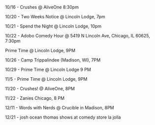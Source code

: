 10/16 - Crushes @ AliveOne 8:30pm

10/20 - Two Weeks Notice @ Lincoln Lodge, 7pm

10/21 - Spend the Night @ Lincoln Lodge, 10pm

10/22 - Adobo Comedy Hour @ 5419 N Lincoln Ave, Chicago, IL 60625, 7:30pm

Prime Time @ Lincoln Lodge, 9PM

10/26 - Camp Trippalindee (Madison, WI), 7PM

10/29 - Prime Time @ Lincoln Lodge 9 PM

11/5 - Prime Time @ Lincoln Lodge, 9PM

11/20 - Crushes! @ AliveOne, 8PM

11/22 - Zanies Chicago, 8 PM

12/11 - Words with Nerds @ Crucible in Madison, 8PM

12/21 - josh ocean thomas shows at comedy store la jolla

